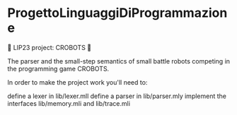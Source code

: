 # ProgettoLinguaggiDiProgrammazione

🤖 LIP23 project: CROBOTS 🤖

The parser and the small-step semantics of small battle robots competing in the programming game CROBOTS.

In order to make the project work you'll need to:

define a lexer in lib/lexer.mll
define a parser in lib/parser.mly
implement the interfaces lib/memory.mli and lib/trace.mli

